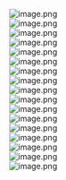 ![image.png](./images/20231017_2358385113.png)<br />![image.png](./images/20231017_2358395632.png)<br />![image.png](./images/20231017_2358403365.png)<br />![image.png](./images/20231017_2358419711.png)<br />![image.png](./images/20231017_2358438641.png)<br />![image.png](./images/20231017_2358442034.png)<br />![image.png](./images/20231017_2358455061.png)<br />![image.png](./images/20231017_2358467814.png)<br />![image.png](./images/20231017_2358477172.png)<br />![image.png](./images/20231017_2358482642.png)<br />![image.png](./images/20231017_2358495969.png)<br />![image.png](./images/20231017_2358501476.png)<br />![image.png](./images/20231017_2358514758.png)<br />![image.png](./images/20231017_2358539893.png)<br />![image.png](./images/20231017_2358546611.png)<br />![image.png](./images/20231017_2358551392.png)<br />![image.png](./images/20231017_2358564260.png)
